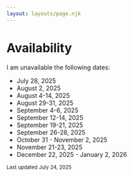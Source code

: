 ```yaml
---
layout: layouts/page.njk
---
```


# Availability

I am unavailable the following dates:

* July 28, 2025
* August 2, 2025
* August 4-14, 2025
* August 29-31, 2025
* September 4-6, 2025
* September 12-14, 2025
* September 19-21, 2025
* September 26-28, 2025
* October 31 - November 2, 2025
* November 21-23, 2025
* December 22, 2025 - January 2, 2026

<small>Last updated July 24, 2025</small>
